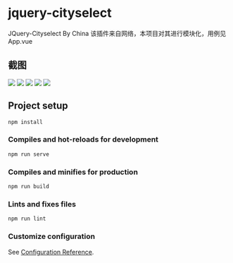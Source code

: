 # jquery-cityselect
JQuery-Cityselect By China
该插件来自网络，本项目对其进行模块化，用例见App.vue
## 截图
![](./resource/截图_选择区域_20220601203837.jpg)
![](./resource/截图_选择区域_20220601203844.jpg)
![](./resource/截图_选择区域_20220601203849.jpg)
![](./resource/截图_选择区域_20220601203855.jpg)
![](./resource/截图_选择区域_20220601203859.jpg)
## Project setup
```
npm install
```

### Compiles and hot-reloads for development
```
npm run serve
```

### Compiles and minifies for production
```
npm run build
```

### Lints and fixes files
```
npm run lint
```

### Customize configuration
See [Configuration Reference](https://cli.vuejs.org/config/).
